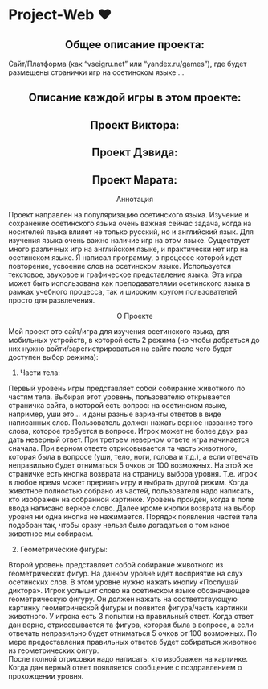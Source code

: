 # Project-Web ❤

<h2 align="center">
Общее описание проекта:
</h2>

Сайт/Платформа (как “vseigru.net” или “yandex.ru/games”), где будет размещены странички игр на осетинском языке …

<h2 align="center">
Описание каждой игры в этом проекте:
</h2>

<h2 align="center">
Проект Виктора:
</h2>

<h2 align="center">
Проект Дэвида:
</h2>

<h2 align="center">
Проект Марата:
</h2>

<p align="center">
Аннотация
</p>

Проект направлен на популяризацию осетинского языка. Изучение и сохранение осетинского языка очень важная сейчас задача, когда на носителей языка влияет не только русский, но и английский язык. Для изучения языка очень важно наличие игр на этом языке. Существует много различных игр на английском языке, и практически нет игр на осетинском языке. Я написал программу, в процессе которой идет повторение, усвоение слов на осетинском языке. Используется текстовое, звуковое и графическое представление языка. Эта игра может быть использована как преподавателями осетинского языка в рамках учебного процесса, так и широким кругом пользователей просто для развлечения.

<p align="center">
О Проекте
</p>

Мой проект это сайт/игра для изучения осетинского языка, для мобильных устройств, 
в которой есть 2 режима (но чтобы добраться до них нужно войти/зарегистрироваться на сайте после чего будет доступен выбор режима):

1) Части тела:

Первый уровень игры представляет собой собирание животного по частям тела. Выбирая этот уровень, пользователю открывается страничка сайта, в которой есть вопрос: на осетинском языке, например, уши это… и даны разные варианты ответов в виде написанных слов. Пользователь должен нажать верное название того слова, которое требуется в вопросе. Игрок может не более двух раз дать неверный ответ. При третьем неверном ответе игра начинается сначала. При верном ответе отрисовывается та часть животного, которая была в вопросе (уши, тело, ноги, голова и т.д.), а если отвечать неправильно будет отниматься 5 очков от 100 возможных. На этой же страничке есть кнопка возврата на страницу выбора уровня. Т.е. игрок в любое время может прервать игру и выбрать другой режим.
 Когда животное полностью собрано из частей, пользователя надо написать, кто изображен на собранной картинке. Уровень пройден, когда в поле ввода написано верное слово. Далее кроме кнопки возврата на выбор уровня ни одна кнопка не нажимается. Порядок появления частей тела подобран так, чтобы сразу нельзя было догадаться о том какое животное мы собираем.

2) Геометрические фигуры:

Второй уровень представляет собой собирание животного из геометрических фигур. На данном уровне идет восприятие на слух осетинских слов. В этом уровне нужно нажать кнопку «Послушай диктора». Игрок услышит слово на осетинском языке обозначающее геометрическую фигуру. Он должен нажать на соответствующую картинку геометрической фигуры и появится фигура/часть картинки животного. У игрока есть 3 попытки на правильный ответ. Когда ответ дан верно, отрисовывается та фигура, которая была в вопросе, а если отвечать неправильно будет отниматься 5 очков от 100 возможных. По мере предоставления правильных ответов будет собираться животное из геометрических фигур.  
После полной отрисовки надо написать: кто изображен на картинке. Когда дан верный ответ появляется сообщение с поздравлением о прохождении уровня.
